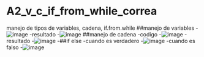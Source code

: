 # A2_v_c_if_from_while_correa
manejo de tipos de variables, cadena, if.from.while 
##manejo de variables
-![image](https://github.com/user-attachments/assets/ce1f592f-1d2a-4169-a9b3-4f67da9e7746)
-resultado
-![image](https://github.com/user-attachments/assets/65b9af27-13b4-41d1-a8c8-5b831bdff101)
##manejo de cadena
-codigo
-![image](https://github.com/user-attachments/assets/56f9f24e-f6f1-4510-af06-6eba82c67e3b)
-resultado
-![image](https://github.com/user-attachments/assets/34bb9d42-9130-46cf-8d88-72c3636ef7ab)
-##if else 
-cuando es verdadero
-![image](https://github.com/user-attachments/assets/d8970f6e-37d6-4dee-81c1-2d4a13f605a4)
-cuando es falso
-![image](https://github.com/user-attachments/assets/ddab9d0e-7b93-4bb8-825a-e358eb4ede75)



